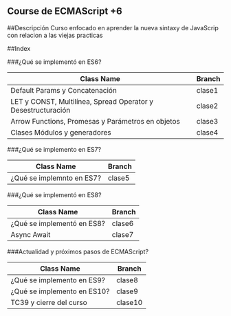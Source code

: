 ## Course de ECMAScript +6

##Descripción
Curso enfocado en aprender la nueva sintaxy de JavaScrip con relacion a las viejas practicas

##Index

###¿Qué se implementó en ES6?

| Class Name | Branch |  
| --- | --- |
| Default Params y Concatenación | clase1 |
| LET y CONST, Multilínea, Spread Operator y Desestructuración | clase2 |
| Arrow Functions, Promesas y Parámetros en objetos | clase3 |
| Clases Módulos y generadores| clase4 |

###¿Qué se implemento en ES7?

| Class Name | Branch |  
| --- | --- |
| ¿Qué se implemnto en ES7? | clase5 |


###¿Qué se implementó en ES8?

| Class Name | Branch |  
| --- | --- |
| ¿Qué se implementó en ES8? | clase6 |
| Async Await | clase7 |

###Actualidad y próximos pasos de ECMAScript?

| Class Name | Branch |  
| --- | --- |
| ¿Qué se implemento en ES9? | clase8 |
| ¿Qué se implemento en ES10? | clase9 |
| TC39 y cierre del curso | clase10 |